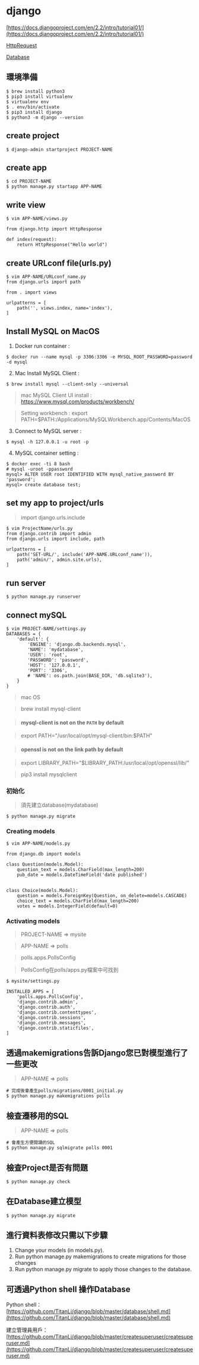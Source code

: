 # django
[https://docs.djangoproject.com/en/2.2/intro/tutorial01/](https://docs.djangoproject.com/en/2.2/intro/tutorial01/)

[HttpRequest](https://docs.djangoproject.com/en/2.2/ref/request-response/#django.http.HttpRequest)

[Database](https://docs.djangoproject.com/en/2.2/intro/tutorial02/)

## 環境準備
```
$ brew install python3
$ pip3 install virtualenv
$ virtualenv env
$ . env/bin/activate
$ pip3 install django
$ python3 -m django --version
```

## create project
```
$ django-admin startproject PROJECT-NAME
```

## create app
```
$ cd PROJECT-NAME
$ python manage.py startapp APP-NAME
```

## write view
```
$ vim APP-NAME/views.py

from django.http import HttpResponse

def index(request):
    return HttpResponse("Hello world")
```
## create URLconf file(urls.py)
```
$ vim APP-NAME/URLconf_name.py
from django.urls import path

from . import views

urlpatterns = [
    path('', views.index, name='index'),
]
```
## Install MySQL on MacOS
1. Docker run container : 
```
$ docker run --name mysql -p 3306:3306 -e MYSQL_ROOT_PASSWORD=password -d mysql
```
2. Mac Install MySQL Client :
```
$ brew install mysql --client-only --universal
```
> mac MySQL Client UI install : https://www.mysql.com/products/workbench/

> Setting workbench : export PATH=$PATH:/Applications/MySQLWorkbench.app/Contents/MacOS
3. Connect to MySQL server :
```
$ mysql -h 127.0.0.1 -u root -p
```
4. MySQL container setting :
```
$ docker exec -ti 8 bash
# mysql -uroot -ppassword
mysql> ALTER USER root IDENTIFIED WITH mysql_native_password BY 'password';
mysql> create database test;
```
## set my app to project/urls
> import django.urls.include
```
$ vim ProjectName/urls.py
from django.contrib import admin
from django.urls import include, path

urlpatterns = [
    path('SET-URL/', include('APP-NAME.URLconf_name')),
    path('admin/', admin.site.urls),
]
```
## run server
```
$ python manage.py runserver
```

## connect mySQL
```
$ vim PROJECT-NAME/settings.py
DATABASES = {
    'default': {
        'ENGINE': 'django.db.backends.mysql',
        'NAME': 'mydatabase',
        'USER': 'root',
        'PASSWORD': 'password',
        'HOST': '127.0.0.1',
        'PORT': '3306',
        # 'NAME': os.path.join(BASE_DIR, 'db.sqlite3'),
    }
}
```
> mac OS

> brew install mysql-client

> #### mysql-client is not on the `PATH` by default

> export PATH="/usr/local/opt/mysql-client/bin:$PATH"

> #### openssl is not on the link path by default

> export LIBRARY_PATH="$LIBRARY_PATH:/usr/local/opt/openssl/lib/"

> pip3 install mysqlclient

### 初始化
> 須先建立database(mydatabase)
```
$ python manage.py migrate
```

### Creating models
```
$ vim APP-NAME/models.py

from django.db import models

class Question(models.Model):
    question_text = models.CharField(max_length=200)
    pub_date = models.DateTimeField('date published')


class Choice(models.Model):
    question = models.ForeignKey(Question, on_delete=models.CASCADE)
    choice_text = models.CharField(max_length=200)
    votes = models.IntegerField(default=0)
```
### Activating models
> PROJECT-NAME => mysite

> APP-NAME => polls

> polls.apps.PollsConfig

> PollsConfig在polls/apps.py檔案中可找到
```
$ mysite/settings.py

INSTALLED_APPS = [
    'polls.apps.PollsConfig',
    'django.contrib.admin',
    'django.contrib.auth',
    'django.contrib.contenttypes',
    'django.contrib.sessions',
    'django.contrib.messages',
    'django.contrib.staticfiles',
]
```
## 透過makemigrations告訴Django您已對模型進行了一些更改
> APP-NAME => polls
```
# 完成後會產生polls/migrations/0001_initial.py
$ python manage.py makemigrations polls
```

## 檢查遷移用的SQL
> APP-NAME => polls
```
# 會產生方便閱讀的SQL
$ python manage.py sqlmigrate polls 0001
```

## 檢查Project是否有問題
```
$ python manage.py check
```

## 在Database建立模型
```
$ python manage.py migrate
```

## 進行資料表修改只需以下步驟
1. Change your models (in models.py).
2. Run python manage.py makemigrations to create migrations for those changes
3. Run python manage.py migrate to apply those changes to the database.

## 可透過Python shell 操作Database
Python shell：[https://github.com/TitanLi/django/blob/master/database/shell.md](https://github.com/TitanLi/django/blob/master/database/shell.md)

建立管理員用戶：[https://github.com/TitanLi/django/blob/master/createsuperuser/createsuperuser.md](https://github.com/TitanLi/django/blob/master/createsuperuser/createsuperuser.md)